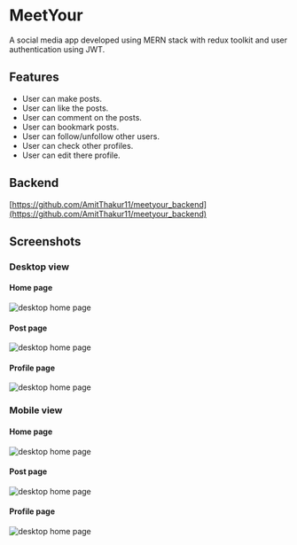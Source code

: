 
# MeetYour

A social media app developed using MERN stack with redux toolkit and user authentication  using JWT.
## Features

- User can make posts.
- User can like the  posts.
- User can comment on the posts.
- User can bookmark posts.
- User can follow/unfollow other users.
- User can check other profiles.
- User can edit there profile.


## Backend
[https://github.com/AmitThakur11/meetyour_backend](https://github.com/AmitThakur11/meetyour_backend)

## Screenshots

### Desktop view

#### Home page
![desktop home page](https://i.ibb.co/Ms6Hb9Z/Screenshot-from-2022-01-01-18-18-03.png)
#### Post page
![desktop home page](https://i.ibb.co/Fq5DLwL/Screenshot-from-2022-01-01-18-17-53.png)
#### Profile page
![desktop home page](https://i.ibb.co/tXQ9gFz/Screenshot-from-2022-01-01-18-18-12.png)


### Mobile view

#### Home page
![desktop home page](https://i.ibb.co/qsB1qCM/Screenshot-from-2022-01-01-18-17-27.png)
#### Post page
![desktop home page](https://i.ibb.co/gTVx2Qn/Screenshot-from-2022-01-01-18-17-44.png)
#### Profile page
![desktop home page](https://i.ibb.co/SfCM1CK/Screenshot-from-2022-01-01-18-17-09.png)

